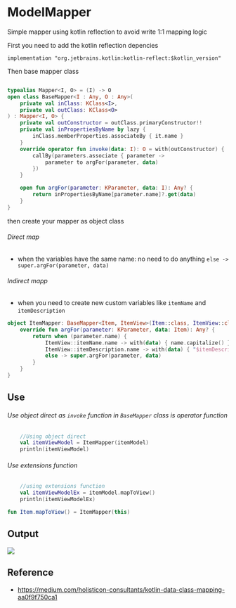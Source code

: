 # ModelMapper
Simple mapper using kotlin reflection to avoid write 1:1 mapping logic 

First you need to add the kotlin reflection depencies 
```
implementation "org.jetbrains.kotlin:kotlin-reflect:$kotlin_version"
```
Then base mapper class
```kotlin

typealias Mapper<I, O> = (I) -> O
open class BaseMapper<I : Any, O : Any>(
    private val inClass: KClass<I>,
    private val outClass: KClass<O>
) : Mapper<I, O> {
    private val outConstructor = outClass.primaryConstructor!!
    private val inPropertiesByName by lazy {
        inClass.memberProperties.associateBy { it.name }
    }
    override operator fun invoke(data: I): O = with(outConstructor) {
        callBy(parameters.associate { parameter ->
            parameter to argFor(parameter, data)
        })
    }

    open fun argFor(parameter: KParameter, data: I): Any? {
        return inPropertiesByName[parameter.name]?.get(data)
    }
}
```

then create your mapper as object class
###### Direct map
 - when the variables have the same name: no need to do anything `else -> super.argFor(parameter, data)`
 
###### Indirect mapp
 - when you need to create new custom variables like `itemName` and `itemDescription`

```kotlin 
object ItemMapper: BaseMapper<Item, ItemView>(Item::class, ItemView::class) {
    override fun argFor(parameter: KParameter, data: Item): Any? {
        return when (parameter.name) {
            ItemView::itemName.name -> with(data) { name.capitalize() }
            ItemView::itemDescription.name -> with(data) { "$itemDescription -  itemcode: $code" }
            else -> super.argFor(parameter, data)
        }
    }
}
```

## Use
###### Use object direct as `invoke` function in `BaseMapper` class is operator function
```kotlin
    //Using object direct
    val itemViewModel = ItemMapper(itemModel)
    println(itemViewModel)
```

###### Use extensions function 
```Kotlin
    //using extensions function
    val itemViewModelEx = itemModel.mapToView()
    println(itemViewModelEx)
```

```Kotlin
fun Item.mapToView() = ItemMapper(this)
```
## Output
![](https://github.com/sallySalem/ModelMapper/blob/master/Screen%20Shot%202020-07-09%20at%2016.58.33.png)


## Reference 
- https://medium.com/holisticon-consultants/kotlin-data-class-mapping-aa0f9f750ca1

